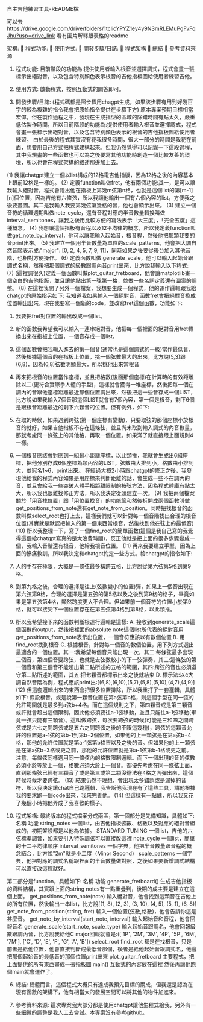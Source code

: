 自主吉他練習工具-README檔

可以去
https://drive.google.com/drive/folders/1tcIicYPYZ1ey4y9NSmRLEMuPgFvFqJhu?usp=drive_link
看有圖片解釋跟表格的readme

架構:
	程式功能:
	使用方式:
	開發步驟/日誌:
	程式架構
	總結
	參考資料來源

1.	程式功能:
目前階段的功能為:提供使用者輸入根音並選擇調式，程式會畫一張標示出絕對音，以及包含特別顏色表示根音的吉他指板圖給使用者練習吉他。


2.	使用方式:
啟動程式，按照互動式的問答即可。


3.	開發步驟/日誌:
(程式碼都是照步驟用chagpt生成，如果該步驟有用到好幾百字的較為複雜的指令我會把原始指令提供在步驟下方)
原本專案預期目標相當宏偉，但在製作過程之中，發現在生成指型的區域的除錯時間有點太久，嚴重低估製作時間，所以目前階段的功能為:提供使用者輸入根音並選擇調式，程式會畫一張標示出絕對音，以及包含特別顏色表示的根音的吉他指板圖給使用者練習。
由於最後的程式其實沒有花我很多時間，很大一部分的時間是我花在前面，想要用自己方式把程式建構起來。但我仍然覺得可以記錄一下這段過程，其中我規畫的一些函數也可以為之後要寫其他功能時創造一個比較友善的環境，所以也會在程式架構的敘述那邊加上去。

(1)	我讓chatgpt建立一個以list構成的12格電吉他指版，因為12格之後的內容基本上跟前12格是一樣的。
(2)	定義function叫做fret，他有兩個功能:其一，是可以讓我輸入絕對音，程式會跑出他在指板上第幾m弦第n格，也就是這個list的第[m-1][n]個位置，因為吉他有六條弦，所以我讓他輸出一個有六個內容的list，方便我之後要畫圖。其二是我輸入我要第幾弦第幾格的音，他也會顯示出來。
(3)	建立一個音符的循環週期叫做note_cycle，還有音程對應的半音數量轉換叫做interval_semitones，讓我之後用比較方便的寫法表示「大三度」，「完全五度」這種概念。
(4)	我想讓這個指板有音程以及12平均律的概念，所以我定義function叫做get_note_by_interval，他可以讓我輸入起始音，根音程，然後他把那顆我要的音print出來。
(5)	我建立一個用半音數量為單位的scale_patterns，他會把大調自然音階表示成:"major": [0, 2, 4, 5, 7, 9, 11]，同時如果之後要從後台加入其他音階，也相對方便操作。
(6)	定義函數叫做:generate_scale，他可以輸入起始音跟調式名稱，然後把那個調式的級數跟調內音print出來，比方說我輸入以下程式:
(7)	 (這裡調很久)定義一個函數叫做plot_guitar_fretboard，他會讓matplotlib畫一個空白的吉他指版，並且讓他點出第一弦第一格，並做一些名詞定義還有圖案的調整。
(8)	在這裡我開了另外一個檔案，我想要生成一個程式，他的運作邏輯跟我給chatgpt的原始指另如下:
我知道我如果輸入一個絕對音，函數fret會把絕對音換成位置輸出出來，現在我要寫一個新的code，並改寫fret這個函數，功能如下:
  1.	我要把fret對位置的輸出改成一個list。
  2.	新的函數我希望我可以輸入一連串絕對音，他把每一個裡面的絕對音用fret轉換出來在指板上位置，一個音存成一個list。
  3.	這個函數會把我輸入進去的第一個音(通常也是這個調式的一級)當作最低音，然後根據這個音的在指板上位置，挑一個弦數最大的出來，比方說(5,3)跟(6,8)，因為(6,8)弦數明顯最大，所以挑他出來當根音
  4.	再來把根音的位置當作座標，並且把格數(後面那個座標)在計算時的有效距離除以二(更符合實際季人體的手型)，這樣就會獲得一堆座標，然後把每一個在調內的音跟他座標距離最近那個位置調出來，然後把這一些音存成一個LIST，比方說如果我輸入7個音那這個LIST就會有7個內容，第一個是根音，剩下6個是跟根音距離最近的剩下六顆音的位置。但有例外，如下:
  5.	在取的時候，如果遇到跨弦(第一個座標有變動)，只要取弦的那個座標小於根音的就好，如果吉他指板不存在這條弦，並且尚未取到輸入調式的內音數量，那就考慮同一條弦上的其他格，再取一個位置。如果滿了就直接跟上面規則4一樣。
  6.	一個根音應該會對應到一組最小距離座標，以此類推，我就會生成出6組座標，把他分別存成6個座標為類內容的LIST，弦數由大排到小，格數由小排到大，並冠名1~6，print出來。
在經過大概2小時跟chatgpt的修正之後，我發現他給我的程式內容如果是用座標來判斷距離的話，會生成一些不在調內的音，並且會給我一些突破人體手指距離限制的按弦方法，因為程式體庫有點太大，所以我也很難找修正方法，所以我決定從頭建立一次。
(9)	我把兩個檔案關於「用音找位置」跟「用位置找音」的功能節和然後拆開成兩個函數叫做get_positions_from_note還有get_note_from_position。同時把找根音的函數叫做select_root也打上去，這樣我們就可以針對每一個音階找出合理的根音位置(其實就是默認把輸入的第一個東西當根音，然後找到他在弦上的最低音)
(10)	所以我整理一下，寫了一個find_root的簡單函數(這個是我自己寫的我覺得這個給chatgpt寫真的是太浪費時間)，反正他就是把上面的很多步驟變成一個，我輸入音階還有根音，他給我根音位置。
(11)	再來我要建立手型，因為上面的慘痛教訓，所以我決定和chatgpt約定一些方式。給chatgpt的指令如下:
  1.	人的手存在極限，大概是一條弦最多橫跨五格，比方說從第六弦第5格到第9格。
  2.	到第九格之後，合理的選擇是往上(弦數變小的位置)彈，如果上一個音出現在第六弦第9格，合理的選擇是第五弦的第5格以及之後到第9格的格子，畢竟如果是第五弦第4格，顯然跨度更大不合理。但如果前一個音符的位置小於第9格，就可以接受下一個位置存在在第五弦第4格到第8格，以此類推。
  3.	所以我希望接下來的函數判斷根運行邏輯是這樣:
    A.	接收到generate_scale這個函數的output，然後把裡面的absolute note這個list所代表的絕對音用get_positions_from_note表示出位置，一個音符應該以有數個位置
    B.	用find_root找到根音
    C.	根據根音，針對每一個音的數個位置，用下列方式選出最適合的一個位置。其一:我希望每個音只能出現一次，其二:每條弦最多出現三個音，第四個音要跨弦，也就是去弦數較小的下一弦彈奏，其三:這條弦的第一個音和第三個音不能超出第二點所述的五格的範圍，其四:跨弦的音也必須遵守第二點所述的範圍，其五:把七顆音都標示出來之後就結束
    D.	標示法:以c大調自然音階為例，程式應該print出:[(6,8),(6,10),(5,7),(5,8),(5,10),(4,7),(4,9)]
(12)	但這套邏輯出來的東西會把很多位置排除，所以我重打了一套邏輯，具體如下:
假設根音，或是說第一顆音位置在第a弦第b格，則這個手型在同一弦的允許範圍就是最多到a弦b+4格。而在這個規則之下，第四顆音或是第三顆音或許就會超出這個限制。因此他必須要往a-1弦移動，並且只能往a-1弦移動(畢竟一弦只能有三顆音)。這叫做跨弦，每次要跨弦的時候(可能是三和四之間跨弦或是六七之間跨弦或是五六之間跨弦之後的不限這幾種)，跨弦的這顆音允許的位置是a-1弦的第b-1到第b+2個位置，如果他的上一顆弦是在第a弦b+4格，那他的允許位置就是第a-1弦第b格吉以及之後的音。但如果他的上一顆弦是在第a弦b+3格或更之前，那他的允許位置就是第a-1弦第b-1格或更之前。注意，每條弦同樣適用同一條弦內的格數限制邏輯。而下一個出現的音的弦數必須小於等於上一個，格數必須大於上一個音。都優先考慮在同一條弦上面，直到那條弦已經有三顆音了或是第三或第二顆沒辦法在4格之內彈出來，這個時候時候才要跨弦。
(13)	結果仍然不理想，會出現太多錯誤或是漏掉的音符，所以我決定讓chat自己跑邏輯，我告訴他我現在有了這些工具，請他根據我的要求跑一個code出來，我來完善他。
(14)	但這樣有一點醜，所以我又花了幾個小時把他弄成了我喜歡的樣子。


5.	程式架構:
最終版本的程式檔案分成兩區，第一個部分是先備知識，具體如下:
名稱	功能
string_notes	一個list，由吉他指板弦數、格數以及對應的絕對音組成的，初期架設都是以他為依據。
STANDARD_TUNING	一個list，吉他的六弦標準調音，如果要引入特殊調弦可以直接改這裡
note_cycle	一個list，簡單的十二平均律順序
interval_semitones	一個字典，他把半音數量跟音程的概念結合，比方說"2m"就是小二度（Minor Second）
scale_patterns	一個字典，他把對應的調式名稱跟裡面的半音數量做對照，之後如果要新增調式結構可以直接改這裡就好。

第二部分是function，具體如下:
名稱	功能
generate_fretboard()	生成吉他指板的資料結構，其實跟上面的string notes有一點重疊到，後期的成主要是建立在這個上面。
get_positions_from_note(note)	輸入絕對音，他會找到這顆音在吉他上的所有位置，然後輸出一串list，比方說[(1, 8), (2, 3), (3, 10), (4, 5), (5, 1), (6, 8)]
get_note_from_position(string, fret)	輸入一個位置(弦數,格數)，他會告訴你這是甚麼音。
get_note_by_interval(start_note, interval)	輸入起始音和音程，他會回報音名
generate_scale(start_note, scale_type)	輸入起始音跟調名，他會回報級數跟調內音，比方說我給他C major回報就會是:(['1P', '2M', '3M', '4P', '5P', '6M', '7M'], ['C', 'D', 'E', 'F', 'G', 'A', 'B'])
select_root
find_root	都是在找根音，只是前者是給他位置，他會直接判斷成最低音那個，後者是給他起始音跟調式名，他會把那個起始音的最低音的那個位置print出來
plot_guitar_fretboard	主要程式，把上面提供的所有東西畫成一張指板圖
main()	互動式的內容放在這裡
然後再讓他跑個main就會運作了。


6.	總結:
總體而言，這個程式大概只有達成我預先目標的兩成，但我還是認為在現有函數的架構下，他有相當大的發展空間可以將其他的物件加進來。


8.	參考資料來源:
這次專案我大部分都是使用chatgpt讓他生程式給我，另外有一些細微的調整是我人工去嘗試。本專案沒有參考github。
